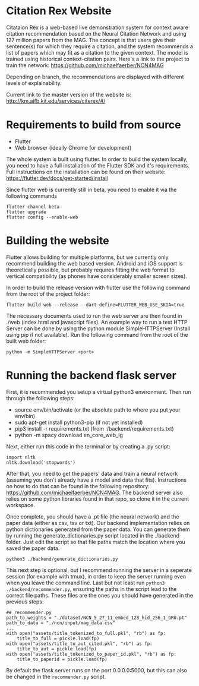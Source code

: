 # Citation Rex Website

Citataion Rex is a web-based live demonstration system for context aware citation recommendation based on the Neural Citation Network and using 127 million papers from the MAG. The concept is that users give their sentence(s) for which they require a citation, and the system recommends a list of papers which may fit as a citation to the given context. The model is trained using historical context-citation pairs. Here's a link to the project to train the network: https://github.com/michaelfaerber/NCN4MAG

Depending on branch, the recommendations are displayed with different levels of explainability.

Current link to the master version of the website is: http://km.aifb.kit.edu/services/citerex/#/



# Requirements to build from source

- Flutter
- Web browser (ideally Chrome for development)

The whole system is built using flutter. In order to build the system locally, you need to have a full installation of the Flutter SDK and it's requirements. Full instructions on the installation can be found on their website: https://flutter.dev/docs/get-started/install

Since flutter web is currently still in beta, you need to enable it via the following commands
```
flutter channel beta
flutter upgrade
flutter config --enable-web
```

# Building the website

Flutter allows building for multiple platforms, but we currently only recommend building the web based version. Android and iOS support is theoretically possible, but probably requires fitting the web format to vertical compatibility (as phones have considerably smaller screen sizes).

In order to build the release version with flutter use the following command from the root of the project folder:

```
flutter build web --release --dart-define=FLUTTER_WEB_USE_SKIA=true
```

The necessary documents used to run the web server are then found in ./web (index.html and javascript files). An example way to run a test HTTP Server can be done by using the python module SimpleHTTPServer (Install using pip if not available). Run the following command from the root of the built web folder:

```
python -m SimpleHTTPServer <port>
```

# Running the backend flask server

First, it is recommended you setup a virtual python3 environment. Then run through the following steps:

- source env/bin/activate (or the absolute path to where you put your env/bin)
- sudo apt-get install python3-pip (if not yet installed)
- pip3 install -r requirements.txt (from ./backend/requirements.txt)
- python -m spacy download en_core_web_lg 

Next, either run this code in the terminal or by creating a .py script:

```
import nltk
nltk.download('stopwords')
```

After that, you need to get the papers' data and train a neural network (assuming you don't already have a model and data that fits). Instructions on how to do that can be found in the following repository: https://github.com/michaelfaerber/NCN4MAG. The backend server also relies on some python libraries found in that repo, so clone it in the current workspace.

Once complete, you should have a .pt file (the neural network) and the paper data (either as csv, tsv or txt). Our backend implementation relies on python dictionaries generated from the paper data. You can generate them by running the generate_dictionaries.py script located in the ./backend folder. Just edit the script so that file paths match the location where you saved the paper data.

```
python3 ./backend/generate_dictionaries.py
```

This next step is optional, but I recommend running the server in a seperate session (for example with tmux), in order to keep the server running even when you leave the command line. Last but not least run ```python3 ./backend/recommender.py```, ensuring the paths in the script lead to the correct file paths. These files are the ones you should have generated in the previous steps:
```
## recommender.py
path_to_weights = "./dataset/NCN_5_27_11_embed_128_hid_256_1_GRU.pt"
path_to_data = "./ncn/input/mag_data.csv"
...
with open("assets/title_tokenized_to_full.pkl", "rb") as fp:
    title_to_full = pickle.load(fp)
with open("assets/title_to_aut_cited.pkl", "rb") as fp:
    title_to_aut = pickle.load(fp)
with open("assets/title_tokenized_to_paper_id.pkl", "rb") as fp:
    title_to_paperid = pickle.load(fp)
```
By default the flask server runs on the port 0.0.0.0:5000, but this can also be changed in the ```recommender.py``` script. 


